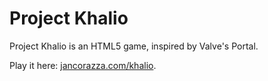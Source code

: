 Project Khalio
==============

Project Khalio is an HTML5 game, inspired by Valve's Portal.

Play it here: [jancorazza.com/khalio](http://jancorazza.com/khalio/).
